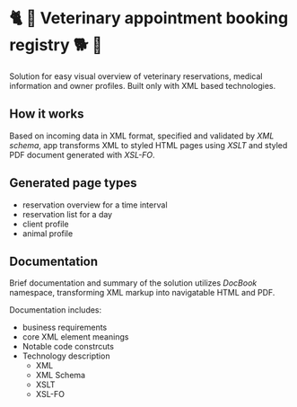 # 🐈 🐶 Veterinary appointment booking registry 🐕 🐢

Solution for easy visual overview of veterinary reservations, medical information and owner profiles. Built only with XML based technologies.

## How it works

Based on incoming data in XML format, specified and validated by *XML schema*, app transforms XML to styled HTML pages using *XSLT* and styled PDF document generated with *XSL-FO*.

## Generated page types
* reservation overview for a time interval 
* reservation list for a day
* client profile
* animal profile

## Documentation 

Brief documentation and summary of the solution utilizes *DocBook* namespace, transforming XML markup into navigatable HTML and PDF.

Documentation includes:

* business requirements 
* core XML element meanings
* Notable code constrcuts
* Technology description
  * XML
  * XML Schema
  * XSLT
  * XSL-FO
